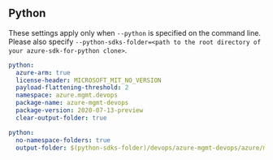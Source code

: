 ## Python

These settings apply only when `--python` is specified on the command line.
Please also specify `--python-sdks-folder=<path to the root directory of your azure-sdk-for-python clone>`.

```yaml $(python)
python:
  azure-arm: true
  license-header: MICROSOFT_MIT_NO_VERSION
  payload-flattening-threshold: 2
  namespace: azure.mgmt.devops
  package-name: azure-mgmt-devops
  package-version: 2020-07-13-preview
  clear-output-folder: true
```

```yaml $(python)
python:
  no-namespace-folders: true
  output-folder: $(python-sdks-folder)/devops/azure-mgmt-devops/azure/mgmt/devops
```
